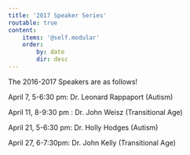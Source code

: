 ```yaml
---
title: '2017 Speaker Series'
routable: true
content:
    items: '@self.modular'
    order:
        by: date
        dir: desc
---
```


The 2016-2017 Speakers are as follows!

April 7, 5-6:30 pm: Dr. Leonard Rappaport (Autism)

April 11, 8-9:30 pm : Dr. John Weisz (Transitional Age)

April 21, 5-6:30 pm: Dr. Holly Hodges (Autism)

April 27, 6-7:30pm: Dr. John Kelly (Transitional Age)